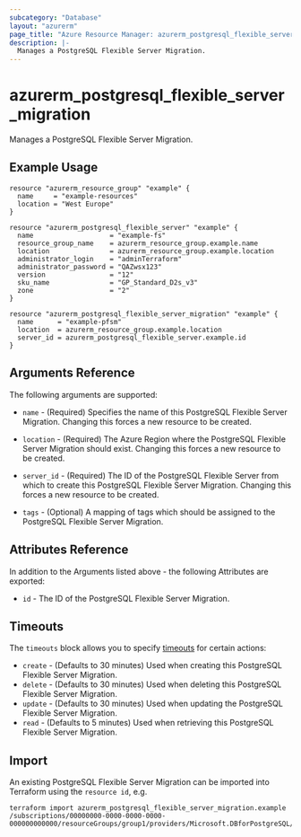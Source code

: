 ```yaml
---
subcategory: "Database"
layout: "azurerm"
page_title: "Azure Resource Manager: azurerm_postgresql_flexible_server_migration"
description: |-
  Manages a PostgreSQL Flexible Server Migration.
---
```


# azurerm_postgresql_flexible_server_migration

Manages a PostgreSQL Flexible Server Migration.

## Example Usage

```hcl
resource "azurerm_resource_group" "example" {
  name     = "example-resources"
  location = "West Europe"
}

resource "azurerm_postgresql_flexible_server" "example" {
  name                   = "example-fs"
  resource_group_name    = azurerm_resource_group.example.name
  location               = azurerm_resource_group.example.location
  administrator_login    = "adminTerraform"
  administrator_password = "QAZwsx123"
  version                = "12"
  sku_name               = "GP_Standard_D2s_v3"
  zone                   = "2"
}

resource "azurerm_postgresql_flexible_server_migration" "example" {
  name      = "example-pfsm"
  location  = azurerm_resource_group.example.location
  server_id = azurerm_postgresql_flexible_server.example.id
}
```

## Arguments Reference

The following arguments are supported:

* `name` - (Required) Specifies the name of this PostgreSQL Flexible Server Migration. Changing this forces a new resource to be created.

* `location` - (Required) The Azure Region where the PostgreSQL Flexible Server Migration should exist. Changing this forces a new resource to be created.

* `server_id` - (Required) The ID of the PostgreSQL Flexible Server from which to create this PostgreSQL Flexible Server Migration. Changing this forces a new resource to be created.

* `tags` - (Optional) A mapping of tags which should be assigned to the PostgreSQL Flexible Server Migration.

## Attributes Reference

In addition to the Arguments listed above - the following Attributes are exported:

* `id` - The ID of the PostgreSQL Flexible Server Migration.

## Timeouts

The `timeouts` block allows you to specify [timeouts](https://www.terraform.io/docs/configuration/resources.html#timeouts) for certain actions:

* `create` - (Defaults to 30 minutes) Used when creating this PostgreSQL Flexible Server Migration.
* `delete` - (Defaults to 30 minutes) Used when deleting this PostgreSQL Flexible Server Migration.
* `update` - (Defaults to 30 minutes) Used when updating the PostgreSQL Flexible Server Migration.
* `read` - (Defaults to 5 minutes) Used when retrieving this PostgreSQL Flexible Server Migration.

## Import

An existing PostgreSQL Flexible Server Migration can be imported into Terraform using the `resource id`, e.g.

```shell
terraform import azurerm_postgresql_flexible_server_migration.example /subscriptions/00000000-0000-0000-0000-000000000000/resourceGroups/group1/providers/Microsoft.DBforPostgreSQL/flexibleServers/fs1/migrations/migration1
```
